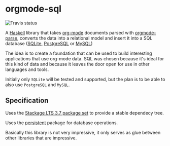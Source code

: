 # orgmode-sql

![Travis status](https://api.travis-ci.org/rzetterberg/orgmode-sql.svg)

A [Haskell](https://www.haskell.org/) library that takes [org-mode](http://orgmode.org/)
documents parsed with [orgmode-parse](https://hackage.haskell.org/package/orgmode-parse),
converts the data into a relational model and insert it into a SQL database
([SQLite](https://www.sqlite.org/), [PostgreSQL](http://www.postgresql.org/)
or [MySQL](https://www.mysql.com/))

The idea is to create a foundation that can be used to build interesting
applications that use org-mode data. SQL was chosen because it's ideal for
this kind of data and because it leaves the door open for use in other
languages and tools.

Initially only `SQLite` will be tested and supported, but the plan is to be able
to also use `PostgreSQL` and `MySQL`.

## Specification

Uses the [Stackage LTS 3.7 package set](https://www.stackage.org/lts-3.7) to
provide a stable dependecy tree.

Uses the [persistent](https://hackage.haskell.org/package/persistent) package
for database operations.

Basically this library is not very impressive, it only serves as glue between
other libraries that are impressive.
